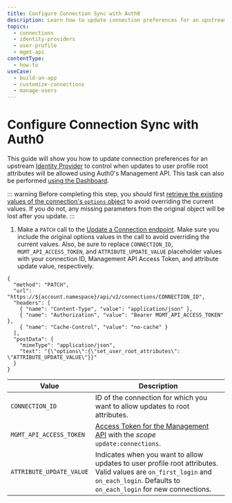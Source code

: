 ```yaml
---
title: Configure Connection Sync with Auth0
description: Learn how to update connection preferences for an upstream identity provider to control when updates to user profile root attributes will be allowed using the Auth0 Management API.
topics:
  - connections
  - identity-providers
  - user-profile
  - mgmt-api
contentType: 
  - how-to
useCase:
  - build-an-app
  - customize-connections
  - manage-users
---
```

# Configure Connection Sync with Auth0

This guide will show you how to update connection preferences for an upstream [Identity Provider](/connections) to control when updates to user profile root attributes will be allowed using Auth0's Management API. This task can also be performed [using the Dashboard](/dashboard/guides/connections/configure-connection-sync).

::: warning
Before completing this step, you should first [retrieve the existing values of the connection's `options` object](/api/management/guides/connections/retrieve-connection-options) to avoid overriding the current values. If you do not, any missing parameters from the original object will be lost after you update.
:::

1. Make a `PATCH` call to the [Update a Connection endpoint](/api/management/v2#!/Connections/patch_connections_by_id). Make sure you include the original options values in the call to avoid overriding the current values. Also, be sure to replace `CONNECTION_ID`, `MGMT_API_ACCESS_TOKEN`, and `ATTRIBUTE_UPDATE_VALUE` placeholder values with your connection ID, Management API Access Token, and attribute update value, respectively.

```har
{
  "method": "PATCH",
  "url": "https://${account.namespace}/api/v2/connections/CONNECTION_ID",
  "headers": [
    { "name": "Content-Type", "value": "application/json" },
    { "name": "Authorization", "value": "Bearer MGMT_API_ACCESS_TOKEN" },
    { "name": "Cache-Control", "value": "no-cache" }
  ],
  "postData": {
    "mimeType": "application/json",
    "text": "{\"options\":{\"set_user_root_attributes\": \"ATTRIBUTE_UPDATE_VALUE\"}}"
  }
}
```

| Value | Description |
| - | - |
| `CONNECTION_ID` | ID of the connection for which you want to allow updates to root attributes. |
| `MGMT_API_ACCESS_TOKEN` | [Access Token for the Management API](/api/management/v2/tokens) with the <dfn data-key="scope">scope</dfn> `update:connections`. |
| `ATTRIBUTE_UPDATE_VALUE` | Indicates when you want to allow updates to user profile root attributes. Valid values are `on_first_login` and `on_each_login`. Defaults to `on_each_login` for new connections. |